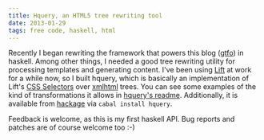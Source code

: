 ```yaml
---
title: Hquery, an HTML5 tree rewriting tool
date: 2013-01-29
tags: free code, haskell, html
---
```


Recently I began rewriting the framework that powers this blog
([gtfo][1]) in haskell. Among other things, I needed a good tree
rewriting utility for processing templates and generating content.
I've been using [Lift][2] at work for a while now, so I built
hquery, which is basically an implementation of Lift's [CSS
Selectors][4] over [xmlhtml][5] trees. You can see some examples of
the kind of transformations it allows in [hquery's readme][6].
Additionally, it is available from [hackage][7] via `cabal install
hquery`.

Feedback is welcome, as this is my first haskell API. Bug reports and
patches are of course welcome too :-)

  [1]: https://github.com/tych0/gtfo
  [2]: http://liftweb.net/
  [4]: http://simply.liftweb.net/index-7.10.html
  [5]: http://hackage.haskell.org/package/xmlhtml
  [6]: https://github.com/tych0/hquery#examples
  [7]: http://hackage.haskell.org/package/hquery

